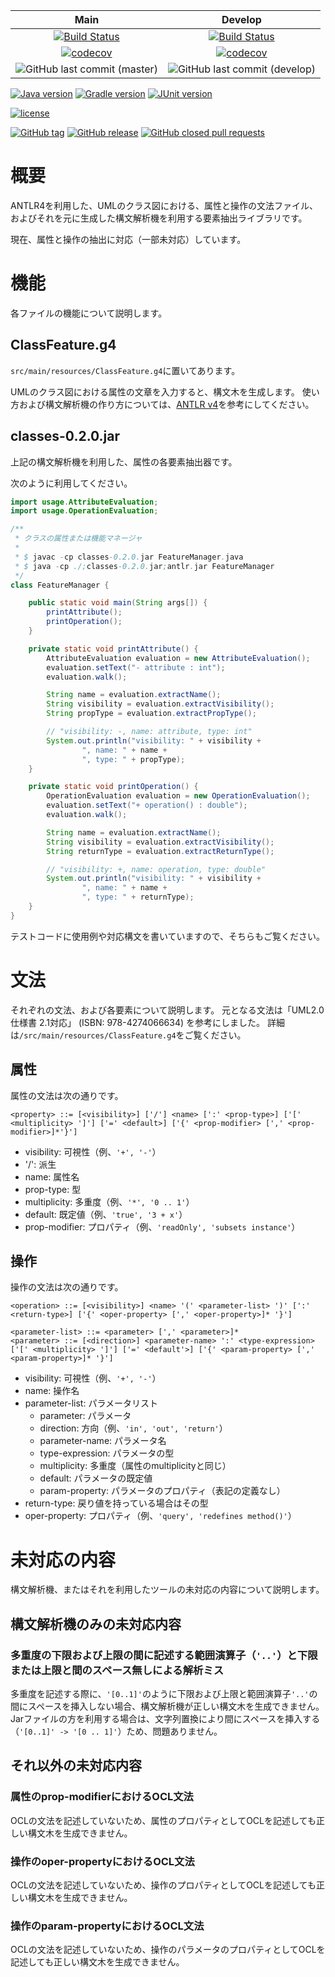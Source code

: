 |Main|Develop|
|:--:|:--:|
|[![Build Status](https://travis-ci.org/Morichan/ClassesGrammar.svg?branch=master)](https://travis-ci.org/Morichan/ClassesGrammar)|[![Build Status](https://travis-ci.org/Morichan/ClassesGrammar.svg?branch=develop)](https://travis-ci.org/Morichan/ClassesGrammar)|
|[![codecov](https://codecov.io/gh/Morichan/ClassesGrammar/branch/master/graph/badge.svg)](https://codecov.io/gh/Morichan/ClassesGrammar)|[![codecov](https://codecov.io/gh/Morichan/ClassesGrammar/branch/develop/graph/badge.svg)](https://codecov.io/gh/Morichan/ClassesGrammar)|
|![GitHub last commit (master)](https://img.shields.io/github/last-commit/Morichan/ClassesGrammar/master.svg)|![GitHub last commit (develop)](https://img.shields.io/github/last-commit/Morichan/ClassesGrammar/develop.svg)|

[![Java version](https://img.shields.io/badge/java-9+-4c7e9f.svg)](https://www.java.com/en/)
[![Gradle version](https://img.shields.io/badge/gradle-4.3+-007042.svg)](https://gradle.org/docs/)
[![JUnit version](https://img.shields.io/badge/junit-5+-dc524a.svg)](http://junit.org/junit5/)

[![license](https://img.shields.io/github/license/Morichan/ClassesGrammar.svg)](LICENSE)

[![GitHub tag](https://img.shields.io/github/tag/Morichan/ClassesGrammar.svg)](https://github.com/Morichan/ClassesGrammar/tags)
[![GitHub release](https://img.shields.io/github/release/Morichan/ClassesGrammar/all.svg)](https://github.com/Morichan/ClassesGrammar/releases)
[![GitHub closed pull requests](https://img.shields.io/github/issues-pr-closed-raw/Morichan/ClassesGrammar.svg)](https://github.com/Morichan/ClassesGrammar/pulls?q=is%3Apr+is%3Aclosed)

# 概要

ANTLR4を利用した、UMLのクラス図における、属性と操作の文法ファイル、およびそれを元に生成した構文解析機を利用する要素抽出ライブラリです。

現在、属性と操作の抽出に対応（一部未対応）しています。



# 機能

各ファイルの機能について説明します。

## ClassFeature.g4

`src/main/resources/ClassFeature.g4`に置いてあります。

UMLのクラス図における属性の文章を入力すると、構文木を生成します。
使い方および構文解析機の作り方については、[ANTLR v4](https://github.com/antlr/antlr4)を参考にしてください。

## classes-0.2.0.jar

上記の構文解析機を利用した、属性の各要素抽出器です。

次のように利用してください。

```java:FeatureManager.java
import usage.AttributeEvaluation;
import usage.OperationEvaluation;

/**
 * クラスの属性または機能マネージャ
 *
 * $ javac -cp classes-0.2.0.jar FeatureManager.java
 * $ java -cp ./;classes-0.2.0.jar;antlr.jar FeatureManager
 */
class FeatureManager {

    public static void main(String args[]) {
        printAttribute();
        printOperation();
    }

    private static void printAttribute() {
        AttributeEvaluation evaluation = new AttributeEvaluation();
        evaluation.setText("- attribute : int");
        evaluation.walk();

        String name = evaluation.extractName();
        String visibility = evaluation.extractVisibility();
        String propType = evaluation.extractPropType();

        // "visibility: -, name: attribute, type: int"
        System.out.println("visibility: " + visibility +
                ", name: " + name +
                ", type: " + propType);
    }

    private static void printOperation() {
        OperationEvaluation evaluation = new OperationEvaluation();
        evaluation.setText("+ operation() : double");
        evaluation.walk();

        String name = evaluation.extractName();
        String visibility = evaluation.extractVisibility();
        String returnType = evaluation.extractReturnType();

        // "visibility: +, name: operation, type: double"
        System.out.println("visibility: " + visibility +
                ", name: " + name +
                ", type: " + returnType);
    }
}
```

テストコードに使用例や対応構文を書いていますので、そちらもご覧ください。



# 文法

それぞれの文法、および各要素について説明します。
元となる文法は「UML2.0仕様書 2.1対応」 (ISBN: 978-4274066634) を参考にしました。
詳細は`/src/main/resources/ClassFeature.g4`をご覧ください。

## 属性

属性の文法は次の通りです。

```EBNF:AttributeGrammar
<property> ::= [<visibility>] ['/'] <name> [':' <prop-type>] ['[' <multiplicity> ']'] ['=' <default>] ['{' <prop-modifier> [',' <prop-modifier>]*'}']
```

* visibility: 可視性（例、`'+', '-'`）
* '/': 派生
* name: 属性名
* prop-type: 型
* multiplicity: 多重度（例、`'*', '0 .. 1'`）
* default: 既定値（例、`'true', '3 + x'`）
* prop-modifier: プロパティ（例、`'readOnly', 'subsets instance'`）

## 操作

操作の文法は次の通りです。

```EBNF:OperationGrammar
<operation> ::= [<visibility>] <name> '(' <parameter-list> ')' [':' <return-type>] ['{' <oper-property> [',' <oper-property>]* '}']

<parameter-list> ::= <parameter> [',' <parameter>]*
<parameter> ::= [<direction>] <parameter-name> ':' <type-expression> ['[' <multiplicity> ']'] ['=' <default'>] ['{' <param-property> [',' <param-property>]* '}']
```

* visibility: 可視性（例、`'+', '-'`）
* name: 操作名
* parameter-list: パラメータリスト
    * parameter: パラメータ
    * direction: 方向（例、`'in', 'out', 'return'`）
    * parameter-name: パラメータ名
    * type-expression: パラメータの型
    * multiplicity: 多重度（属性のmultiplicityと同じ）
    * default: パラメータの既定値
    * param-property: パラメータのプロパティ（表記の定義なし）
* return-type: 戻り値を持っている場合はその型
* oper-property: プロパティ（例、`'query', 'redefines method()'`）



# 未対応の内容

構文解析機、またはそれを利用したツールの未対応の内容について説明します。

## 構文解析機のみの未対応内容

### 多重度の下限および上限の間に記述する範囲演算子（`'..'`）と下限または上限と間のスペース無しによる解析ミス

多重度を記述する際に、`'[0..1]'`のように下限および上限と範囲演算子`'..'`の間にスペースを挿入しない場合、構文解析機が正しい構文木を生成できません。
Jarファイルの方を利用する場合は、文字列置換により間にスペースを挿入する（`'[0..1]' -> '[0 .. 1]'`）ため、問題ありません。

## それ以外の未対応内容

### 属性のprop-modifierにおけるOCL文法

OCLの文法を記述していないため、属性のプロパティとしてOCLを記述しても正しい構文木を生成できません。

### 操作のoper-propertyにおけるOCL文法

OCLの文法を記述していないため、操作のプロパティとしてOCLを記述しても正しい構文木を生成できません。

### 操作のparam-propertyにおけるOCL文法

OCLの文法を記述していないため、操作のパラメータのプロパティとしてOCLを記述しても正しい構文木を生成できません。
